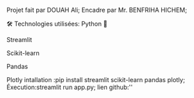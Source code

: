 Projet fait par DOUAH Ali;
Encadre par Mr. BENFRIHA HICHEM;

🛠️ Technologies utilisées:
Python 🐍

Streamlit

Scikit-learn

Pandas

Plotly
intallation :pip install streamlit scikit-learn pandas plotly;
Éxecution:streamlit run app.py;
lien github:''